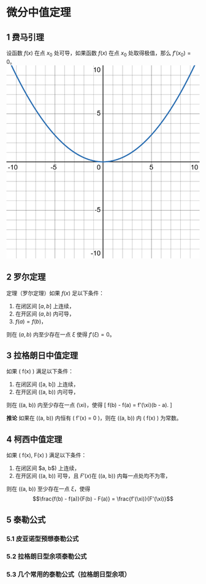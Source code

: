 # 微分中值定理

## 1 费马引理

设函数 $f(x)$ 在点 $x_0$ 处可导，如果函数 $f(x)$ 在点 $x_0$ 处取得极值，那么 $f'(x_0) = 0$。
![](attachment/费马引理.png)
## 2 罗尔定理

定理（罗尔定理）如果 $f(x)$ 足以下条件：

1. 在闭区间 $[a, b]$ 上连续，
2. 在开区间 $(a, b)$ 内可导，
3. $f(a) = f(b)$，

则在 $(a, b)$ 内至少存在一点 $\xi$ 使得 $f'(\xi) = 0$。

## 3 拉格朗日中值定理

如果 \( f(x) \) 满足以下条件：
1. 在闭区间 \([a, b]\) 上连续，
2. 在开区间 \((a, b)\) 内可导，

则在 \((a, b)\) 内至少存在一点 \(\xi\)，使得
\[ f(b) - f(a) = f'(\xi)(b - a). \]

**推论**
如果在 \((a, b)\) 内恒有 \( f'(x) = 0 \)，则在 \((a, b)\) 内 \( f(x) \) 为常数。



## 4 柯西中值定理

如果 \( f(x), F(x) \) 满足以下条件：
1. 在闭区间 \$a, b$) 上连续，
2. 在开区间 \((a, b)\) 可导，且 $F'(x)$在 \((a, b)\) 内每一点处均不为零，

则在 \((a, b)\) 至少存在一点 $\xi$，使得
$$\frac{f(b) - f(a)}{F(b) - F(a)} = \frac{f'(\xi)}{F'(\xi)}$$

## 5 泰勒公式

### 5.1 皮亚诺型预想泰勒公式

### 5.2 拉格朗日型余项泰勒公式

### 5.3 几个常用的泰勒公式（拉格朗日型余项）
